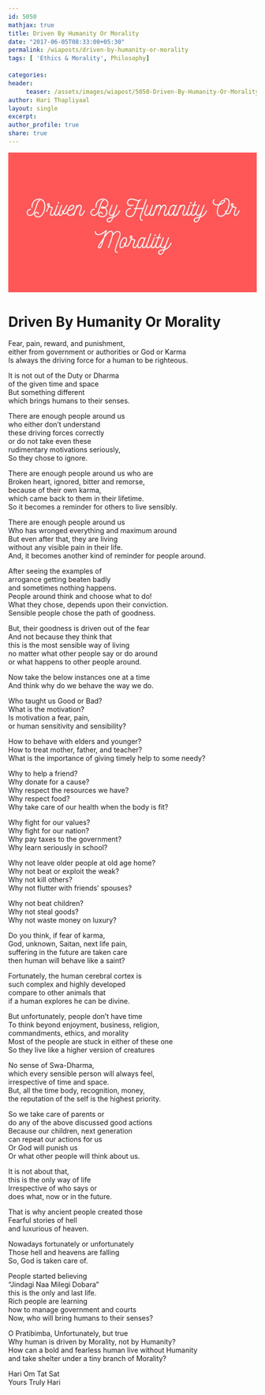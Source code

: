 ```yaml
--- 
id: 5050
mathjax: true  
title: Driven By Humanity Or Morality
date: "2017-06-05T08:33:00+05:30"
permalink: /wiaposts/driven-by-humanity-or-morality
tags: [ 'Ethics & Morality', Philosophy]    

categories: 
header:
     teaser: /assets/images/wiapost/5050-Driven-By-Humanity-Or-Morality.jpg
author: Hari Thapliyaal 
layout: single
excerpt:  
author_profile: true 
share: true 
---
```


![Driven By Humanity Or Morality](/assets/images/wiapost/5050-Driven-By-Humanity-Or-Morality.jpg)     
   
# Driven By Humanity Or Morality
    
Fear, pain, reward, and punishment,     
either from government or authorities or God or Karma     
Is always the driving force for a human to be righteous.    
    
It is not out of the Duty or Dharma     
of the given time and space     
But something different     
which brings humans to their senses.    
    
There are enough people around us     
who either don’t understand     
these driving forces correctly     
or do not take even these     
rudimentary motivations seriously,     
So they chose to ignore.    
    
There are enough people around us who are     
Broken heart, ignored, bitter and remorse,     
because of their own karma,     
which came back to them in their lifetime.     
So it becomes a reminder for others to live sensibly.    
    
There are enough people around us     
Who has wronged everything and maximum around     
But even after that, they are living     
without any visible pain in their life.     
And, it becomes another kind of reminder for people around.    
    
After seeing the examples of     
arrogance getting beaten badly     
and sometimes nothing happens.     
People around think and choose what to do!     
What they chose, depends upon their conviction.     
Sensible people chose the path of goodness.    
    
But, their goodness is driven out of the fear     
And not because they think that     
this is the most sensible way of living     
no matter what other people say or do around     
or what happens to other people around.    
    
Now take the below instances one at a time     
And think why do we behave the way we do.    
    
Who taught us Good or Bad?     
What is the motivation?     
Is motivation a fear, pain,     
or human sensitivity and sensibility?    
    
How to behave with elders and younger?     
How to treat mother, father, and teacher?     
What is the importance of giving timely help to some needy?    
    
Why to help a friend?     
Why donate for a cause?     
Why respect the resources we have?     
Why respect food?     
Why take care of our health when the body is fit?    
    
Why fight for our values?     
Why fight for our nation?     
Why pay taxes to the government?     
Why learn seriously in school?    
    
Why not leave older people at old age home?     
Why not beat or exploit the weak?     
Why not kill others?     
Why not flutter with friends’ spouses?    
    
Why not beat children?     
Why not steal goods?     
Why not waste money on luxury?    
    
Do you think, if fear of karma,     
God, unknown, Saitan, next life pain,     
suffering in the future are taken care     
then human will behave like a saint?    
    
Fortunately, the human cerebral cortex is     
such complex and highly developed     
compare to other animals that     
if a human explores he can be divine.    
    
But unfortunately, people don’t have time     
To think beyond enjoyment, business, religion,     
commandments, ethics, and morality     
Most of the people are stuck in either of these one     
So they live like a higher version of creatures    
    
No sense of Swa-Dharma,     
which every sensible person will always feel,     
irrespective of time and space.     
But, all the time body, recognition, money,     
the reputation of the self is the highest priority.    
    
So we take care of parents or     
do any of the above discussed good actions     
Because our children, next generation     
can repeat our actions for us     
Or God will punish us     
Or what other people will think about us.    
    
It is not about that,     
this is the only way of life     
Irrespective of who says or     
does what, now or in the future.    
    
That is why ancient people created those     
Fearful stories of hell     
and luxurious of heaven.    
    
Nowadays fortunately or unfortunately     
Those hell and heavens are falling     
So, God is taken care of.    
    
People started believing     
“Jindagi Naa Milegi Dobara”     
this is the only and last life.     
Rich people are learning     
how to manage government and courts     
Now, who will bring humans to their senses?    
    
O Pratibimba, Unfortunately, but true     
Why human is driven by Morality, not by Humanity?     
How can a bold and fearless human live without Humanity     
and take shelter under a tiny branch of Morality?    
    
Hari Om Tat Sat     
Yours Truly Hari    
